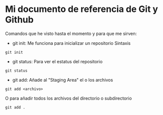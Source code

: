 # Mi documento de referencia de Git y Github

Comandos que he visto hasta el momento y para que me sirven:

- git init: Me funciona para inicializar un repositorio
  Sintaxis

```
git init
```

- git status: Para ver el estatus del repositorio

```
git status
```

- git add: Añade al "Staging Area" el o los archivos

```
git add <archivo>
```

O para añadir todos los archivos del directorio o subdirectorio

```
git add .
```

